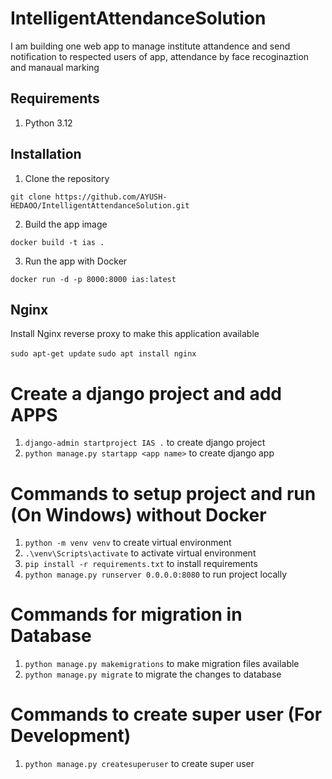 # IntelligentAttendanceSolution
I am building one web app to manage institute attandence and send notification to respected users of app, attendance by face recoginaztion and manaual marking

## Requirements
1. Python 3.12

## Installation
1. Clone the repository
```
git clone https://github.com/AYUSH-HEDAOO/IntelligentAttendanceSolution.git
```

2. Build the app image
```
docker build -t ias .
```

3. Run the app with Docker
```
docker run -d -p 8000:8000 ias:latest
```

## Nginx

Install Nginx reverse proxy to make this application available

`sudo apt-get update`
`sudo apt install nginx`


# Create a django project and add APPS
1. `django-admin startproject IAS .` to create django project 
2. `python manage.py startapp <app name>` to create django app

# Commands to setup project and run (On Windows) without Docker
1. `python -m venv venv` to create virtual environment
2. `.\venv\Scripts\activate` to activate virtual environment
3. `pip install -r requirements.txt` to install requirements
4. `python manage.py runserver 0.0.0.0:8080` to run project locally

# Commands for migration in Database
1. `python manage.py makemigrations` to make migration files available
2. `python manage.py migrate` to migrate the changes to database

# Commands to create super user (For Development)
1. `python manage.py createsuperuser` to create super user